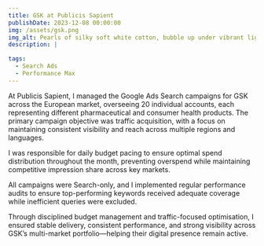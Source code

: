 ```yaml
---
title: GSK at Publicis Sapient
publishDate: 2023-12-08 00:00:00
img: /assets/gsk.png
img_alt: Pearls of silky soft white cotton, bubble up under vibrant lighting
description: |

tags:
  - Search Ads
  - Performance Max
---
```

At Publicis Sapient, I managed the Google Ads Search campaigns for GSK across the European market, overseeing 20 individual accounts, each representing different pharmaceutical and consumer health products. The primary campaign objective was traffic acquisition, with a focus on maintaining consistent visibility and reach across multiple regions and languages.

I was responsible for daily budget pacing to ensure optimal spend distribution throughout the month, preventing overspend while maintaining competitive impression share across key markets.

All campaigns were Search-only, and I implemented regular performance audits to ensure top-performing keywords received adequate coverage while inefficient queries were excluded.

Through disciplined budget management and traffic-focused optimisation, I ensured stable delivery, consistent performance, and strong visibility across GSK’s multi-market portfolio—helping their digital presence remain active.